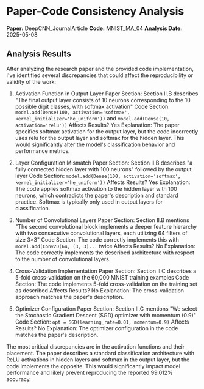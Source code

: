 # Paper-Code Consistency Analysis

**Paper:** DeepCNN_JournalArticle
**Code:** MNIST_MA_04
**Analysis Date:** 2025-05-08

## Analysis Results

After analyzing the research paper and the provided code implementation, I've identified several discrepancies that could affect the reproducibility or validity of the work:

1. Activation Function in Output Layer
Paper Section: Section II.B describes "The final output layer consists of 10 neurons corresponding to the 10 possible digit classes, with softmax activation"
Code Section: `model.add(Dense(100, activation='softmax', kernel_initializer='he_uniform'))` and `model.add(Dense(10, activation='relu'))`
Affects Results? Yes
Explanation: The paper specifies softmax activation for the output layer, but the code incorrectly uses relu for the output layer and softmax for the hidden layer. This would significantly alter the model's classification behavior and performance metrics.

2. Layer Configuration Mismatch
Paper Section: Section II.B describes "a fully connected hidden layer with 100 neurons" followed by the output layer
Code Section: `model.add(Dense(100, activation='softmax', kernel_initializer='he_uniform'))` 
Affects Results? Yes
Explanation: The code applies softmax activation to the hidden layer with 100 neurons, which contradicts the paper's description and standard practice. Softmax is typically only used in output layers for classification.

3. Number of Convolutional Layers
Paper Section: Section II.B mentions "The second convolutional block implements a deeper feature hierarchy with two consecutive convolutional layers, each utilizing 64 filters of size 3×3"
Code Section: The code correctly implements this with `model.add(Conv2D(64, (3, 3)...` twice
Affects Results? No
Explanation: The code correctly implements the described architecture with respect to the number of convolutional layers.

4. Cross-Validation Implementation
Paper Section: Section II.C describes a 5-fold cross-validation on the 60,000 MNIST training examples
Code Section: The code implements 5-fold cross-validation on the training set as described
Affects Results? No
Explanation: The cross-validation approach matches the paper's description.

5. Optimizer Configuration
Paper Section: Section II.C mentions "We select the Stochastic Gradient Descent (SGD) optimizer with momentum (0.9)"
Code Section: `opt = SGD(learning_rate=0.01, momentum=0.9)`
Affects Results? No
Explanation: The optimizer configuration in the code matches the paper's description.

The most critical discrepancies are in the activation functions and their placement. The paper describes a standard classification architecture with ReLU activations in hidden layers and softmax in the output layer, but the code implements the opposite. This would significantly impact model performance and likely prevent reproducing the reported 99.012% accuracy.